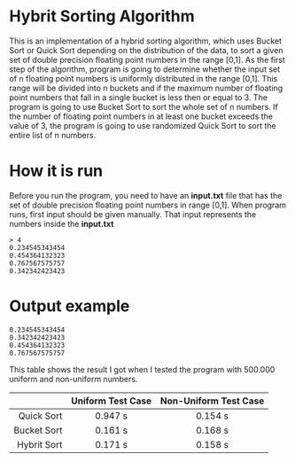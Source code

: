 # Hybrit Sorting Algorithm

This is an implementation of a hybrid sorting algorithm, which uses Bucket Sort or Quick Sort depending on the distribution of the data, to sort a given set of double precision floating point numbers in the range [0,1]. As the  first step of the algorithm, program is going to determine whether the input set of n floating point numbers is uniformly distributed in the range [0,1]. This range will be divided into n buckets and if the maximum number of floating point numbers that fall in a single bucket is less then or equal to 3. The program is going to use Bucket Sort to sort the whole set of n numbers.  If the number of floating point numbers in at least one bucket exceeds the value of 3, the program is going to use randomized Quick Sort to sort the entire list of n numbers.

# How it is run
Before you run the program, you need to have an **input.txt** file that has the set of double precision floating point numbers in range [0,1]. When program runs, first input should be given manually. That input represents the numbers inside the **input.txt**  
```
> 4
0.234545343454
0.454364132323
0.767567575757 
0.342342423423
```
# Output example
```
0.234545343454 
0.342342423423 
0.454364132323 
0.767567575757
```

This table shows the result I got when I tested the program with 500.000 uniform and non-uniform numbers. 

| |Uniform Test Case  | Non-Uniform Test Case|
| ----: | :---: | :---: |
Quick Sort | 0.947 s | 0.154 s|
Bucket Sort | 0.161 s | 0.168 s|
Hybrit Sort | 0.171 s | 0.158 s|